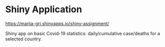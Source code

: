 # Shiny Application

https://marija-grj.shinyapps.io/shiny-assignment/

Shiny app on basic Covid-19 statistics: daily/cumulative case/deaths for a selected country.
